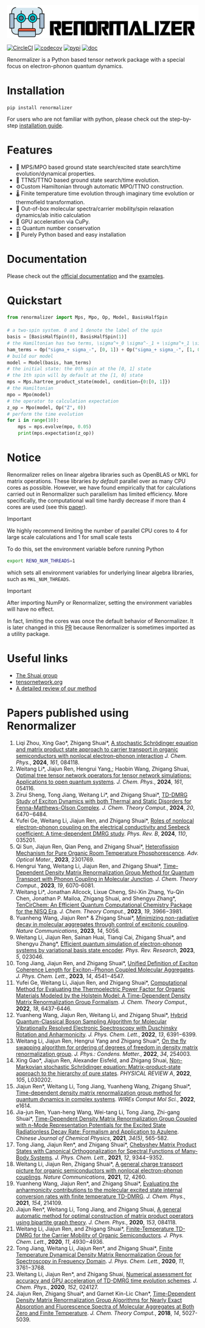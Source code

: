 ![logo](./doc/source/logo.png)

[![CircleCI](https://circleci.com/gh/shuaigroup/Renormalizer.svg?style=svg)](https://app.circleci.com/pipelines/github/shuaigroup/Renormalizer)
[![codecov](https://codecov.io/gh/shuaigroup/Renormalizer/branch/master/graph/badge.svg?token=T266FE7X9S)](https://codecov.io/gh/shuaigroup/Renormalizer)
[![pypi](https://img.shields.io/pypi/v/renormalizer.svg?logo=pypi)](https://pypi.org/project/renormalizer/)
[![doc](https://img.shields.io/badge/docs-link-green.svg)](https://shuaigroup.github.io/Renormalizer/)

Renormalizer is a Python based tensor network package with a special focus on electron-phonon quantum dynamics.

# Installation
```
pip install renormalizer
```

For users who are not familiar with python, 
please check out the step-by-step [installation guide](https://shuaigroup.github.io/Renormalizer/install.html).

# Features
- 🚂 MPS/MPO based ground state search/excited state search/time evolution/dynamical properties. 
- 🌲 TTNS/TTNO based ground state search/time evolution. 
- ⚙️Custom Hamiltonian through automatic MPO/TTNO construction. 
- 🌡️ Finite temperature time evolution through imaginary time evolution or thermofield transformation. 
- 🧪 Out-of-box molecular spectra/carrier mobility/spin relaxation dynamics/ab initio calculation
- 🏃 GPU acceleration via CuPy. 
- ⚖️ Quantum number conservation
- 🐍 Purely Python based and easy installation

# Documentation
Please check out the [official documentation](https://shuaigroup.github.io/Renormalizer/)
and the [examples](https://github.com/shuaigroup/Renormalizer/tree/master/example).

# Quickstart
```python
from renormalizer import Mps, Mpo, Op, Model, BasisHalfSpin

# a two-spin system. 0 and 1 denote the label of the spin
basis = [BasisHalfSpin(0), BasisHalfSpin(1)]
# the Hamiltonian has two terms, \sigma^+_0 \sigma^-_1 + \sigma^+_1 \sigma^-_0
ham_terms = Op("sigma_+ sigma_-", [0, 1]) + Op("sigma_+ sigma_-", [1, 0])
# build our model
model = Model(basis, ham_terms)
# the initial state: the 0th spin at the [0, 1] state
# the 1th spin will by default at the [1, 0] state
mps = Mps.hartree_product_state(model, condition={0:[0, 1]})
# the Hamiltonian
mpo = Mpo(model)
# the operator to calculation expectation
z_op = Mpo(model, Op("Z", 0))
# perform the time evolution
for i in range(10):
    mps = mps.evolve(mpo, 0.05)
    print(mps.expectation(z_op))
```


# Notice
Renormalizer relies on linear algebra libraries such as OpenBLAS or MKL for matrix operations. These libraries 
*by default* parallel over as many CPU cores as possible. 
However, we have found empirically that for calculations carried out in Renormalizer such parallelism has limited efficiency.
More specifically, the computational wall time hardly decrease if more than 4 cores are used 
(see this [paper](https://github.com/liwt31/publications/raw/master/2020numerical.pdf)).

> [!IMPORTANT]  
> We highly recommend limiting the number of parallel CPU cores to 4 for large scale calculations and 1 for small scale tests

To do this, set the environment variable before running Python
```bash
export RENO_NUM_THREADS=1
```
which sets all environment variables for underlying linear algebra libraries, such as `MKL_NUM_THREADS`.

> [!IMPORTANT]  
> After importing NumPy or Renormalizer, setting the environment variables will have no effect.

In fact, limiting the cores was once the default behavior of Renormalizer.
It is later changed in this [PR](https://github.com/shuaigroup/Renormalizer/pull/132) 
because Renormalizer is sometimes imported as a utility package.

# Useful links
- [The Shuai group](http://www.shuaigroup.net/)
- [tensornetwork.org](https://tensornetwork.org/)
- [A detailed review of our method](http://www.shuaigroup.net/images/article/pubs/2022/08_shuai_WIRES_Comput_Mol_Sci_2022_e1614.pdf)

# Papers published using Renormalizer
1. Liqi Zhou, Xing Gao*, Zhigang Shuai*, 
[A stochastic Schrödinger equation and matrix product state approach to carrier transport in organic semiconductors with nonlocal electron–phonon interaction](http://www.shuaigroup.net/images/article/pubs/2024/08_shuai_JCP_2024_161_084118.pdf)
*J. Chem. Phys.*, **2024**, *161*, 084118.
1. Weitang Li*, Jiajun Ren, Hengrui Yang,; Haobin Wang, Zhigang Shuai, 
[Optimal tree tensor network operators for tensor network simulations: Applications to open quantum systems](http://www.shuaigroup.net/images/article/pubs/2024/07_shuai_JCP_2024_161_054116.pdf). 
*J. Chem. Phys.*, **2024**, *161*, 054116.
1. Zirui Sheng, Tong Jiang, Weitang Li*, and Zhigang Shuai*, 
[TD-DMRG Study of Exciton Dynamics with both Thermal and Static Disorders for Fenna-Matthews-Olson Complex](http://www.shuaigroup.net/images/article/pubs/2024/05_shuai_JCTC_2024_20_6470.pdf). 
*J. Chem. Theory Comput.*, **2024**, *20*, 6470−6484. 
2. Yufei Ge, Weitang Li, Jiajun Ren, and Zhigang Shuai*, 
[Roles of nonlocal electron-phonon coupling on the electrical conductivity and Seebeck coefficient: A time-dependent DMRG study](http://www.shuaigroup.net/images/article/pubs/2024/03_shuai_PRB_2024_035201.pdf). 
*Phys. Rev. B*, **2024**, *110*, 035201. 
2. Qi Sun, Jiajun Ren, Qian Peng, and Zhigang Shuai*, 
[Heterofission Mechanism for Pure Organic Room Temperature Phosphorescence](http://www.shuaigroup.net/images/article/pubs/2023/09_shuai_Adv_Optical_Mater_2023_2301769.pdf). 
*Adv. Optical Mater.*, **2023**, 2301769.
2. Hengrui Yang, Weitang Li, Jiajun Ren, and Zhigang Shuai*, 
[Time-Dependent Density Matrix Renormalization Group Method for Quantum Transport with Phonon Coupling in Molecular Junction](http://www.shuaigroup.net/images/article/pubs/2023/05_shuai_JCTC_2023_19_6070.pdf). 
*J. Chem. Theory Comput.*, **2023**, *19*, 6070-6081.
3. Weitang Li*, Jonathan Allcock, Lixue Cheng, Shi-Xin Zhang, Yu-Qin Chen, Jonathan P. Mailoa, Zhigang Shuai, and Shengyu Zhang*, 
[TenCirChem: An Efficient Quantum Computational Chemistry Package for the NISQ Era](http://www.shuaigroup.net/images/article/pubs/2023/04_shuai_JCTC_2023_19_3966.pdf). 
*J. Chem. Theory Comput.*, **2023**, *19*, 3966−3981. 
4. Yuanheng Wang, Jiajun Ren* & Zhigang Shuai*, 
[Minimizing non-radiative decay in molecular aggregates through control of excitonic coupling](http://www.shuaigroup.net/images/article/pubs/2023/03_shuai_NatComm_2023_14_5056.pdf). 
*Nature Communications*, **2023**, *14*, 5056.
5. Weitang Li, Jiajun Ren, Sainan Huai, Tianqi Cai, Zhigang Shuai*, and Shengyu Zhang*, 
[Efficient quantum simulation of electron-phonon systems by variational basis state encoder](http://www.shuaigroup.net/images/article/pubs/2023/02_shuai_PhysRevResearch_2023_5_023046.pdf). 
*Phys. Rev. Research*, **2023**, *5*,  023046.
6. Tong Jiang, Jiajun Ren, and Zhigang Shuai*, 
[Unified Definition of Exciton Coherence Length for Exciton−Phonon Coupled Molecular Aggregates](http://www.shuaigroup.net/images/article/pubs/2023/01_shuai_JPCL_2023_14_4541.pdf). 
*J. Phys. Chem. Lett.*, **2023**, *14*, 4541−4547.
7. Yufei Ge, Weitang Li, Jiajun Ren, and Zhigang Shuai*, 
[Computational Method for Evaluating the Thermoelectric Power Factor for Organic Materials Modeled by the Holstein Model: A Time-Dependent Density Matrix Renormalization Group Formalism](http://www.shuaigroup.net/images/article/pubs/2022/18_shuai_JCTC_2022_18_6437.pdf). 
*J. Chem. Theory Comput.*, **2022**, *18*, 6437-6446.
8. Yuanheng Wang, Jiajun Ren, Weitang Li, and Zhigang Shuai*, 
[Hybrid Quantum-Classical Boson Sampling Algorithm for Molecular Vibrationally Resolved Electronic Spectroscopy with Duschinsky Rotation and Anharmonicity](http://www.shuaigroup.net/images/article/pubs/2022/11_shuai_JPCL_2022_13_6391.pdf). 
*J. Phys. Chem. Lett.*, **2022**, *13*, 6391−6399. 
9. Weitang Li, Jiajun Ren, Hengrui Yang and Zhigang Shuai*,
[On the fly swapping algorithm for ordering of degrees of freedom in density matrix renormalization group](http://www.shuaigroup.net/images/article/pubs/2022/10_shuai_JPhysCondensMatter_2022_34_254003.pdf). 
*J. Phys.: Condens. Matter.*, **2022**, *34*, 254003. 
10. Xing Gao*, Jiajun Ren, Alexander Eisfeld, and Zhigang Shuai, 
[Non-Markovian stochastic Schrödinger equation: Matrix-product-state approach to the hierarchy of pure states](http://www.shuaigroup.net/images/article/pubs/2022/09_shuai_PhysRevA_2022_105_L030202.pdf). 
*PHYSICAL REVIEW A*, **2022**, *105*, L030202. 
11. Jiajun Ren*, Weitang Li, Tong Jiang, Yuanheng Wang, Zhigang Shuai*, 
[Time-dependent density matrix renormalization group method for quantum dynamics in complex systems](http://www.shuaigroup.net/images/article/pubs/2022/08_shuai_WIRES_Comput_Mol_Sci_2022_e1614.pdf). 
*WIREs Comput Mol Sci.*, **2022**, e1614. 
12. Jia-jun Ren, Yuan-heng Wang, Wei-tang Li, Tong Jiang, Zhi-gang Shuai*, 
[Time-Dependent Density Matrix Renormalization Group Coupled with n-Mode Representation Potentials for the Excited State Radiationless Decay Rate: Formalism and Application to Azulene](http://www.shuaigroup.net/images/article/pubs/2021/22_shuai_CJCP_2021_34_565.pdf). 
*Chinese Journal of Chemical Physics*, **2021**, *34(5)*, 565-582. 
13. Tong Jiang, Jiajun Ren*, and Zhigang Shuai*, 
[Chebyshev Matrix Product States with Canonical Orthogonalization for Spectral Functions of Many-Body Systems](http://www.shuaigroup.net/images/article/pubs/2021/16_shuai_JPCL_2021_12_9344.pdf). 
*J. Phys. Chem. Lett.*, **2021**, *12*, 9344−9352. 
14. Weitang Li, Jiajun Ren, Zhigang Shuai*, 
[A general charge transport picture for organic semiconductors with nonlocal electron-phonon couplings](http://www.shuaigroup.net/images/article/pubs/2021/13_shuai_NC_2021_12_4260.pdf). 
*Nature Communications*, **2021**, *12*, 4260.
15. Yuanheng Wang, Jiajun Ren*, and Zhigang Shuai*, 
[Evaluating the anharmonicity contributions to the molecular excited state internal conversion rates with finite temperature TD-DMRG](http://www.shuaigroup.net/images/article/pubs/2021/09_shuai_JCP_2021_154_214109.pdf). 
*J. Chem. Phys.*, **2021**, *154*, 214109. 
16. Jiajun Ren*, Weitang Li, Tong Jiang, and Zhigang Shuai, 
[A general automatic method for optimal construction of matrix product operators using bipartite graph theory](http://www.shuaigroup.net/images/article/pubs/2020/12_shuai_JCP_2020_153_084118.pdf). 
*J. Chem. Phys.*, **2020**, *153*, 084118.
17. Weitang Li, Jiajun Ren, and Zhigang Shuai*, 
[Finite-Temperature TD-DMRG for the Carrier Mobility of Organic Semiconductors](http://www.shuaigroup.net/images/article/pubs/2020/08_shuai_JCPL_2020_11_p4930.pdf). 
*J. Phys. Chem. Lett.*, **2020**, *11*, 4930−4936.
18. Tong Jiang, Weitang Li, Jiajun Ren*, and Zhigang Shuai*, 
[Finite Temperature Dynamical Density Matrix Renormalization Group for Spectroscopy in Frequency Domain](http://www.shuaigroup.net/images/article/pubs/2020/03_shuai_JPCL_2020_11_p3761.pdf). 
*J. Phys. Chem. Lett.*, **2020**, *11*, 3761−3768. 
19. Weitang Li, Jiajun Ren*, and Zhigang Shuai, 
[Numerical assessment for accuracy and GPU acceleration of TD-DMRG time evolution schemes](http://www.shuaigroup.net/images/article/pubs/2020/01_shuai_JCP_2020_152_024127.pdf). 
*J. Chem. Phys.*, **2020**, *152*, 024127.
20. Jiajun Ren, Zhigang Shuai*, and Garnet Kin-Lic Chan*, 
[Time-Dependent Density Matrix Renormalization Group Algorithms for Nearly Exact Absorption and Fluorescence Spectra of Molecular Aggregates at Both Zero and Finite Temperature](http://www.shuaigroup.net/images/article/pubs/2018/14-shuai-2018-JCTC-14-p5027.pdf). 
*J. Chem. Theory Comput.*, **2018**, *14*, 5027-5039.